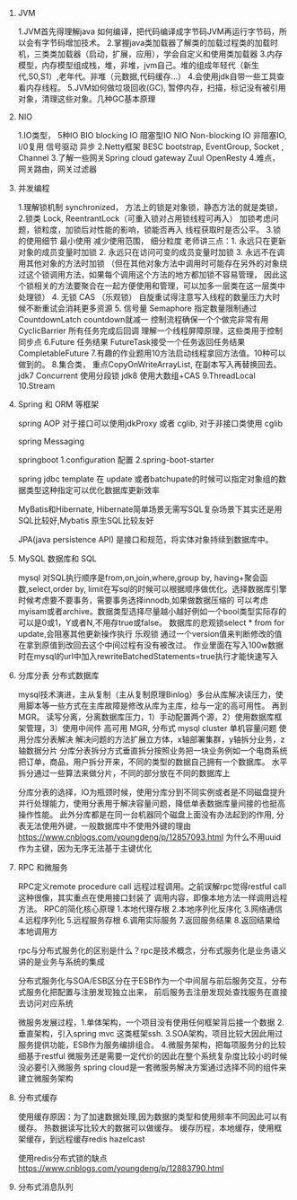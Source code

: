 1) JVM
    

    1.JVM首先得理解java 如何编译，把代码编译成字节码JVM再运行字节码，所以会有字节码增加技术。
    2.掌握java类加载器了解类的加载过程类的加载时机，三类类加载器（启动，扩展，应用），学会自定义和使用类加载器
    3.内存模型，内存模型组成栈，堆，非堆，jvm自己。堆的组成年轻代（新生代,S0,S1）,老年代。非堆（元数据,代码缓存...）
    4.会使用jdk自带一些工具查看内存线程。
    5.JVM如何做垃圾回收(GC), 暂停内存，扫描，标记没有被引用对象，清理这些对象。几种GC基本原理


2) NIO
    

    1.IO类型， 5种IO BIO blocking IO 阻塞型IO NIO Non-blocking IO 非阻塞IO,
       I/0复用 信号驱动 异步
    2.Netty框架 BESC  bootstrap, EventGroup, Socket , Channel 
    3.了解一些网关Spring cloud gateway Zuul OpenResty
    4.难点，网关路由，网关过滤器

3) 并发编程


    1.理解锁机制 synchronized， 方法上的锁是对象锁，静态方法的就是类锁， 
    2.锁类 Lock, ReentrantLock（可重入锁对占用锁线程可再入） 加锁考虑问题，锁粒度，加锁后对性能的影响，锁能否再入
      线程获取时是否公平。
    3.锁的使用细节 最小使用 减少使用范围， 细分粒度
      老师讲三点：1. 永远只在更新对象的成员变量时加锁
                2. 永远只在访问可变的成员变量时加锁
                3. 永远不在调用其他对象的方法时加锁 
                （但在其他对象方法中调用时可能存在另外的对象绕过这个锁调用方法，如果每个调用这个方法的地方都加锁不容易管理，
                  因此这个锁相关的方法要聚合在一起方便使用和管理，可以加多一层类在这一层类中处理锁）
    4. 无锁 CAS （乐观锁） 自旋重试得注意写入线程的数量压力大时候不断重试会消耗更多资源
    5. 信号量 
       Semaphore 指定数量限制通过 
       CountdownLatch countdown就减一 控制流程确保一个个做完非常有用
       CyclicBarrier 所有任务完成后回调
       理解一个线程屏障原理，这些类用于控制同步点
    6.Future 任务结果  FutureTask接受一个任务返回任务结果 CompletableFuture
    7.有趣的作业题用10方法启动线程拿回方法值。10种可以做到的。
    8.集合类， 重点CopyOnWriteArrayList, 在副本写入再替换回去。
      jdk7 Concurrent 使用分段锁
      jdk8 使用大数组+CAS
    9.ThreadLocal
    10.Stream 

4) Spring 和 ORM 等框架
    

    spring AOP 对于接口可以使用jdkProxy 或者 cglib, 对于非接口类使用 cglib
    
    spring Messaging
    
    springboot 1.configuration 配置
               2.spring-boot-starter

    spring jdbc template 在 update 或者batchupate的时候可以指定对象组的数据类型这种指定可以优化数据库更新效率

    MyBatis和Hibernate, Hibernate简单场景无需写SQL复杂场景下其实还是用SQL比较好,Mybatis 原生SQL比较友好
    
    JPA(java persistence API) 是接口和规范，将实体对象持续到数据库中。


5) MySQL 数据库和 SQL


    mysql 对SQL执行顺序是from,on,join,where,group by, having+聚会函数,select,order by, 
    limit在写sql的时候可以根据顺序做优化。选择数据库引擎时候考虑要不要事务，需要事务选择innodb,如果做数据压缩的
    可以考虑myisam或者archive。数据类型选择尽量越小越好例如一个bool类型实际存的可以是0或1，Y或者N,不用存true或false。
    数据库的悲观锁select * from for update,会阻塞其他更新操作执行
    乐观锁 通过一个version值来判断修改的值在拿到原值到改回去这个中间过程有没有被改过。
    作业里面在写入100w数据时在mysql的url中加入rewriteBatchedStatements=true执行才能快速写入


6) 分库分表 分布式数据库 


    mysql技术演进，主从复制（主从复制原理Binlog）多台从库解决读压力，使用脚本等一些方式在主库故障是修改从库为主库，给与一定的高可用性。
    再到MGR。
    读写分离，分离数据库压力，1）手动配置两个源，2）使用数据库框架管理，3）使用中间件
    高可用 MGR, 分布式 mysql cluster 
    单机容量问题 使用分库分表解决
    解决问题的方法扩展立方体，x轴部署集群，y轴拆分业务，z轴数据分片
    分库分表拆分方式垂直拆分按照业务把一块业务例如一个电商系统把订单，商品，用户拆分开来，不同的类型的数据自己拥有一个数据库。
    水平拆分通过一些算法来做分片，不同的部分放在不同的数据库上
    
    分库分表的选择，IO为瓶颈时候，使用分库分到不同实例或者是不同磁盘提升并行处理能力，使用分表用于解决容量问题，降低单表数据库量间接的也挺高操作性能。
    此外分库都是在同一台机器同个磁盘上面没有办法起到的作用,
    分表无法使用外键，一般数据库中不使用外键的理由 https://www.cnblogs.com/youngdeng/p/12857093.html
    为什么不用uuid 作为主键，因为无序无法基于主键优化


7) RPC 和微服务
     
   
     RPC定义remote procedure call 远程过程调用。之前误解rpc觉得restful call这种很像，其实重点在使用接口封装了
     调用内容，即像本地方法一样调用远程方法。
     RPC的简化核心原理 
                    1.本地代理存根
                    2.本地序列化反序化
                    3.网络通信
                    4.远程序列化
                    5.远程服务存根
                    6.调用实际服务
                    7.返回服务结果
                    8.返回结果给本地调用方
 
     rpc与分布式服务化的区别是什么？rpc是技术概念，分布式服务化是业务语义讲的是业务与系统的集成

     分布式服务化与SOA/ESB区分在于ESB作为一个中间层与前后服务交互，分布式服务化把配置与注册发现独立出来，
     前后服务去注册发现处查找服务在直接去访问对应系统

     微服务发展过程，1.单体架构，一个项目没有使用任何框架背后接一个数据
                  2.垂直架构，引入spring mvc 这类框架ssh.
                  3.SOA架构，项目比较大因此用过服务提供功能，ESB作为服务编排组合。
                  4.微服务架构，把每项服务分的比较细基于restful
     微服务还是需要一定代价的因此在整个系统复杂度比较小的时候没必要引入微服务
     spring cloud是一套微服务解决方案通过选择不同的组件来建立微服务架构

     

8) 分布式缓存

     
     使用缓存原因：为了加速数据处理,因为数据的类型和使用频率不同因此可以有缓存。
     热数据读写比较大的数据可以做缓存。
     缓存历程，本地缓存，使用框架缓存，到远程缓存redis hazelcast

     使用redis分布式锁的缺点
     https://www.cnblogs.com/youngdeng/p/12883790.html

9) 分布式消息队列